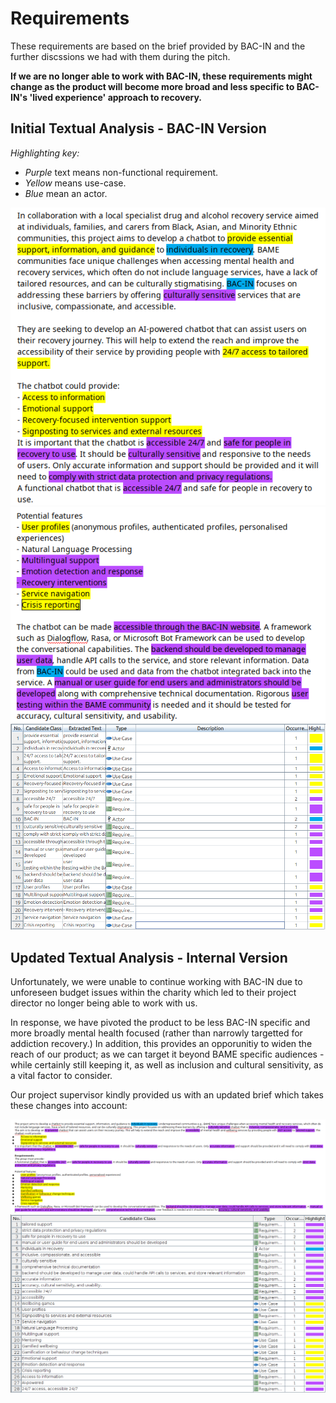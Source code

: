 # Requirements

These requirements are based on the brief provided by BAC-IN and the further discssions we had with them during the pitch. 

__If we are no longer able to work with BAC-IN, these requirements might change as the product will become more broad and less specific to BAC-IN's 'lived experience' approach to recovery.__

## Initial Textual Analysis - BAC-IN Version

_Highlighting key:_

- _Purple_ text means non-functional requirement.
- _Yellow_ means use-case.
- _Blue_ mean an actor.

![textual analysis page 1](../reqs_specs_assets/textualAnalysis_1.png)
![textual analysis page 2](../reqs_specs_assets/textualAnalysis_2.png)
![textual analysis summary](../reqs_specs_assets/textualAnalysis_3.png)

## Updated Textual Analysis - Internal Version

Unfortunately, we were unable to continue working with BAC-IN due to unforeseen budget issues within the charity which led to their project director no longer being able to work with us.

In response, we have pivoted the product to be less BAC-IN specific and more broadly mental health focused (rather than narrowly targetted for addiction recovery.) In addition, this provides an opporunitiy to widen the reach of our product; as we can target it beyond BAME specific audiences - while certainly still keeping it, as well as inclusion and cultural sensitivity, as a vital factor to consider.

Our project supervisor kindly provided us with an updated brief which takes these changes into account:

![textual analysis updated page 1](../reqs_specs_assets/updatedTextAnalysis.png)
![textual analysis updated summary](../reqs_specs_assets/TextAnalysisTableUpdated.png)

